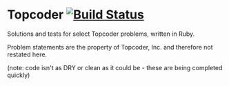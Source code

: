 Topcoder [![Build Status](https://travis-ci.org/jademcgough/topcoder.png?branch=master)](https://travis-ci.org/jademcgough/topcoder)
========

Solutions and tests for select Topcoder problems, written in Ruby.

Problem statements are the property of Topcoder, Inc. and therefore not restated here.

(note: code isn't as DRY or clean as it could be - these are being completed quickly)

